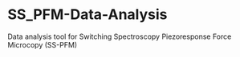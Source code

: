 # SS_PFM-Data-Analysis
Data analysis tool for Switching Spectroscopy Piezoresponse Force Microcopy (SS-PFM)
